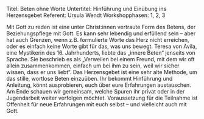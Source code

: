 Titel: Beten ohne Worte
Untertitel: Hinführung und Einübung ins Herzensgebet
Referent: Ursula Wendt
Workshopphasen: 1, 2, 3

Mit Gott zu reden ist eine unter Christ:innen vertraute Form des Betens, der Beziehungspflege mit Gott. Es kann sehr lebendig und erfüllend sein – aber hat auch Grenzen, wenn z.B. formulierte Worte das Herz nicht erreichen, oder es einfach keine Worte gibt für das, was uns bewegt. Teresa von Avila, eine Mystikerin des 16. Jahrhunderts, liebte das „innere Beten“ jenseits von Sprache. Sie beschrieb es als „Verweilen bei einem Freund, mit dem wir oft allein zusammenkommen, einfach um bei ihm zu sein, weil wir sicher wissen, dass er uns liebt“. Das Herzensgebet ist eine sehr alte Methode, um das stille, wortlose Beten einzuüben. Ihr bekommt Hinführung und Anleitung, könnt ausprobieren, euch über eure Erfahrungen austauschen. Am Ende schauen wir gemeinsam, welche Spuren ihr privat oder in der Jugendarbeit weiter verfolgen möchtet. Voraussetzung für die Teilnahme ist Offenheit für neue Erfahrungen mit euch selbst – und vielleicht auch mit Gott.
